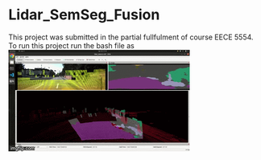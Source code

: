 # Lidar_SemSeg_Fusion
This project was submitted in the partial fullfulment of course EECE 5554.
To run this project run the bash file as 
![output](https://github.com/thakkar-nit/Lidar_SemSeg_Fusion/blob/master/7jwxkl.gif)
